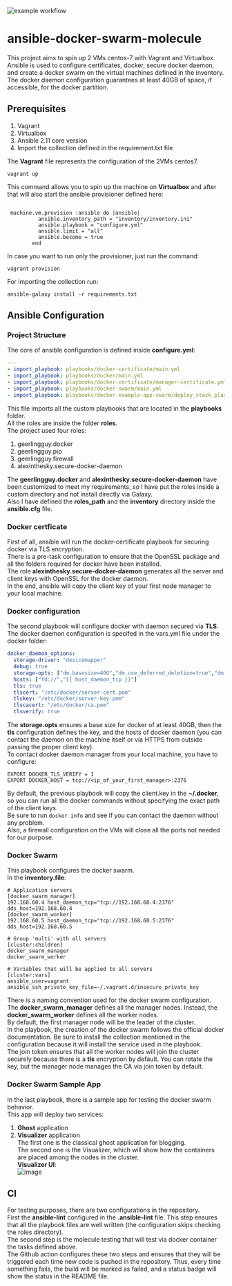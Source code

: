 ![example workflow](https://github.com/MovieMaker93/ansible-docker-swarm-molecule/actions/workflows/ci.yml/badge.svg)

# ansible-docker-swarm-molecule

This project aims to spin up 2 VMs centos-7 with Vagrant and Virtualbox.   
Ansible is used to configure certificates, docker, secure docker daemon, and create a docker swarm on the virtual machines defined in the inventory.   
The docker daemon configuration guarantees at least 40GB of space, if accessible, for the docker partition.

## Prerequisites

1. Vagrant
2. Virtualbox
3. Ansible 2.11 core version
4. Import the collection defined in the requirement.txt file

The **Vagrant** file represents the configuration of the 2VMs centos7.  
```
vagrant up 
```
This command allows you to spin up the machine on **Virtualbox** and after that will also start the ansible provisioner defined here:  
```

 machine.vm.provision :ansible do |ansible|
          ansible.inventory_path = "inventory/inventory.ini"
          ansible.playbook = "configure.yml"
          ansible.limit = "all"
          ansible.become = true
        end
```

In case you want to run only the provisioner, just run the command:  
```
vagrant provision
```

For importing the collection run:  
```
ansible-galaxy install -r requirements.txt
```
## Ansible Configuration
### Project Structure
The core of ansible configuration is defined inside **configure.yml**:  
```yml
---
- import_playbook: playbooks/docker-certificate/main.yml
- import_playbook: playbooks/docker/main.yml
- import_playbook: playbooks/docker-certificate/manager-certificate.yml
- import_playbook: playbooks/docker-swarm/main.yml
- import_playbook: playbooks/docker-example-app-swarm/deploy_stack_playbook.yml
```
This file imports all the custom playbooks that are located in the **playbooks** folder.  
All the roles are inside the folder **roles**.  
The project used four roles:
1. geerlingguy.docker
2. geerlingguy.pip
3. geerlingguy.firewall
4. alexinthesky.secure-docker-daemon

The **geerlingguy.docker** and **alexinthesky.secure-docker-daemon** have been customized to meet my requirements, so I have put the roles inside a custom directory and not install directly via Galaxy.  
Also I have defined the **roles_path** and the **inventory** directory inside the **ansible.cfg** file.  

### Docker certficate
First of all, ansible will run the docker-certificate playbook for securing docker via TLS encryption.   
There is a pre-task configuration to ensure that the OpenSSL package and all the folders required for docker have been installed.    
The role **alexinthesky.secure-docker-daemon** generates all the server and client keys with OpenSSL for the docker daemon.    
In the end, ansible will copy the client key of your first node manager to your local machine.  
### Docker configuration
The second playbook will configure docker with daemon secured via **TLS**. The docker daemon configuration is specifed in the vars.yml file under the docker folder:  
```yml
docker_daemon_options:
  storage-driver: "devicemapper"
  debug: true
  storage-opts: ["dm.basesize=40G","dm.use_deferred_deletion=true","dm.use_deferred_removal=true"]
  hosts: ["fd://","{{ host_daemon_tcp }}"]
  tls: true
  tlscert: "/etc/docker/server-cert.pem"
  tlskey: "/etc/docker/server-key.pem"
  tlscacert: "/etc/docker/ca.pem"
  tlsverify: true
```
The **storage.opts** ensures a base size for docker of at least 40GB, then the **tls** configuration defines the key, and the hosts of docker daemon (you can contact the daemon on the machine itself or via HTTPS from outside passing the proper client key).  
To contact docker daemon manager from your local machine, you have to configure:  

``` EXPORT DOCKER_TLS_VERIFY = 1 ```  
``` EXPORT DOCKER_HOST = tcp://<ip_of_your_first_manager>:2376 ```  

By default, the previous playbook will copy the client.key in the **~/.docker**, so you can run all the docker commands without specifying the exact path of the client keys.  
Be sure to run ``` docker info ``` and see if you can contact the daemon without any problem.  
Also, a firewall configuration on the VMs will close all the ports not needed for our purpose.  

### Docker Swarm

This playbook configures the docker swarm.  
In the **inventory.file**:  
```
# Application servers
[docker_swarm_manager]
192.168.60.4 host_daemon_tcp="tcp://192.168.60.4:2376" dds_host=192.168.60.4
[docker_swarm_worker]
192.168.60.5 host_daemon_tcp="tcp://192.168.60.5:2376" dds_host=192.168.60.5

# Group 'multi' with all servers
[cluster:children]
docker_swarm_manager
docker_swarm_worker

# Variables that will be applied to all servers  
[cluster:vars]
ansible_user=vagrant
ansible_ssh_private_key_file=~/.vagrant.d/insecure_private_key
```
There is a naming convention used for the docker swarm configuration.  
The **docker_swarm_manager** defines all the manager nodes. Instead, the **docker_swarm_worker** defines all the worker nodes.   
By default, the first manager node will be the leader of the cluster.  
In the playbook, the creation of the docker swarm follows the official docker documentation. Be sure to install the collection mentioned in the configuration because it will install the service used in the playbook.  
The join token ensures that all the worker nodes will join the cluster securely because there is a **tls** encryption by default. You can rotate the key, but the manager node manages the CA via join token by default.  

### Docker Swarm Sample App
In the last playbook, there is a sample app for testing the docker swarm behavior.    
This app will deploy two services:  
1. **Ghost** application  
2. **Visualizer** application  
The first one is the classical ghost application for blogging.  
The second one is the Visualizer, which will show how the containers are placed among the nodes in the cluster.    
**Visualizer UI**:  
![image](/visualizer.png)  
## CI
For testing purposes, there are two configurations in the repository.  
First the **ansible-lint** configured in the **.ansible-lint** file. This step ensures that all the playbook files are well written (the configuration skips checking the roles directory).  
The second step is the molecule testing that will test via docker container the tasks defined above.  
The Github action configures these two steps and ensures that they will be triggered each time new code is pushed in the repository. Thus, every time something fails, the build will be marked as failed, and a status badge will show the status in the README file.  





